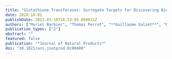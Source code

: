```yaml
---
title: "Glutathione Transferases: Surrogate Targets for Discovering Biologically Active Compounds"
date: 2020-10-01
publishDate: 2023-03-10T16:53:05.069811Z
authors: ["Muriel Barbier", "Thomas Perrot", "**Guillaume Salzet**", "Nadine Amusant", "Stéphane Dumarçay", "Philippe Gérardin", "Mélanie Morel-Rouhier", "Rodnay Sormani", "Eric Gelhaye"]
publication_types: ["2"]
abstract: ""
featured: false
publication: "*Journal of Natural Products*"
doi: "10.1021/acs.jnatprod.0c00480"
---
```


